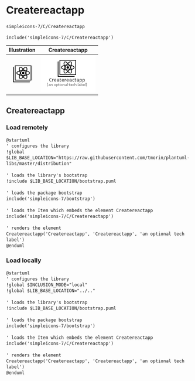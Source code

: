 # Createreactapp


```text
simpleicons-7/C/Createreactapp
```

```text
include('simpleicons-7/C/Createreactapp')
```



| Illustration | Createreactapp |
| :---: | :---: |
| ![illustration for Illustration](../../simpleicons-7/C/Createreactapp.png) | ![illustration for Createreactapp](../../simpleicons-7/C/Createreactapp.Local.png) |




## Createreactapp

### Load remotely
```plantuml
@startuml
' configures the library
!global $LIB_BASE_LOCATION="https://raw.githubusercontent.com/tmorin/plantuml-libs/master/distribution"

' loads the library's bootstrap
!include $LIB_BASE_LOCATION/bootstrap.puml

' loads the package bootstrap
include('simpleicons-7/bootstrap')

' loads the Item which embeds the element Createreactapp
include('simpleicons-7/C/Createreactapp')

' renders the element
Createreactapp('Createreactapp', 'Createreactapp', 'an optional tech label')
@enduml
```

### Load locally
```plantuml
@startuml
' configures the library
!global $INCLUSION_MODE="local"
!global $LIB_BASE_LOCATION="../.."

' loads the library's bootstrap
!include $LIB_BASE_LOCATION/bootstrap.puml

' loads the package bootstrap
include('simpleicons-7/bootstrap')

' loads the Item which embeds the element Createreactapp
include('simpleicons-7/C/Createreactapp')

' renders the element
Createreactapp('Createreactapp', 'Createreactapp', 'an optional tech label')
@enduml
```

